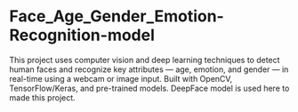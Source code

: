 # Face_Age_Gender_Emotion-Recognition-model
 This project uses computer vision and deep learning techniques to detect human faces and recognize key attributes — age, emotion, and gender — in real-time using a webcam or image input. Built with OpenCV, TensorFlow/Keras, and pre-trained models. 
 DeepFace model is used here to made this project.
